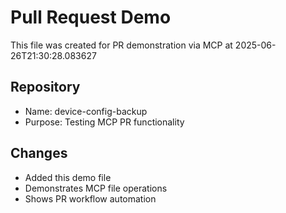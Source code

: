 # Pull Request Demo

This file was created for PR demonstration via MCP at 2025-06-26T21:30:28.083627

## Repository

- Name: device-config-backup
- Purpose: Testing MCP PR functionality

## Changes

- Added this demo file
- Demonstrates MCP file operations
- Shows PR workflow automation
